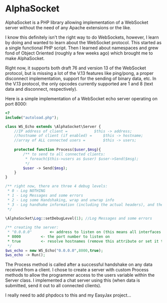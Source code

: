 AlphaSocket
===========

AlphaSocket is a PHP library allowing implementation of a WebSocket server without the need of any Apache extensions or the like.

I know this definitely isn't the right way to do WebSockets, however, I learn by doing and wanted to learn about the WebSocket protocol.  This started as a single functional PHP script.  Then I learned about namespaces and grew fond of Object Oriented (roughly a few weeks ago) which brought me to make AlphaSocket.

Right now, it supports both draft 76 and version 13 of the WebSocket protocol, but is missing a lot of the V.13 features like ping/pong, a proper disconnect implementation, support for the sending of binary data, etc.  In the V.13 protocol, the only opcodes currently supported are 1 and 8 (text data and disconnect, respectively).

Here is a simple implementation of a WebSocket echo server operating on port 8000:

```php
<?
include("autoload.php");

class WS_Echo extends \AlphaSocket\Server {
	//IP address of client =			$this -> address;
	//hostname of client (if enabled) =		$this -> hostname;
	//array of ALL connected users = 		$this -> users;
		
	protected function Process($user,$msg){
		/** to send to all connected clients:
		 * foreach($this->users as $user) $user->Send($msg);
		 */
		$user -> Send($msg);
	}
}

/** right now, there are three 4 debug levels:
 * 0 - Log NOTHING
 * 1 - Log Messages and some errors
 * 2 - Log some Handshaking, wrap and unwrap info
 * 3 - Log handhake information (including the actual headers), and the hex data received/sent
 */
	 
\AlphaSocket\Log::setDebugLevel(1);	//Log Messages and some errors

/** creating the server:
 * "0.0.0.0"		<- address to listen on (this means all interfaces and addresses)
 * 8000			<- the port number to listen on
 * true			<- resolve hostnames (remove this attribute or set it to false to disable hostname resolution
 */
$ws_echo = new WS_Echo("0.0.0.0",8000,true);
$ws_echo -> Run();
```

The Process method is called after a successful handshake on any data received from a client.  I chose to create a server with custom Process methods to allow the programmer access to the users variable within the Server class.  I implemented a chat server using this (when data is submitted, send it out to all connected clients).

I really need to add phpdocs to this and my EasyJax project...
